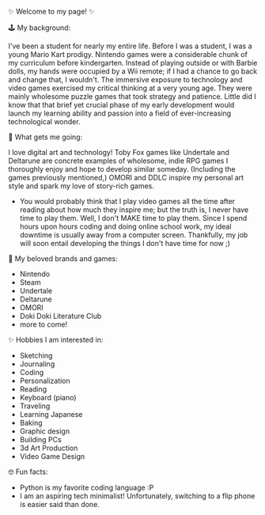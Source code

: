                                                                                                                                                                                                                                                                      
✨ Welcome to my page! ✨ 

🕹️ My background: 

I've been a student for nearly my entire life. Before I was a student, I was a young Mario Kart prodigy. Nintendo games were a considerable chunk of my curriculum before kindergarten. 
Instead of playing outside or with Barbie dolls, my hands were occupied by a Wii remote; if I had a chance to go back and change that, I wouldn't. The immersive exposure to technology and
video games exercised my critical thinking at a very young age. They were mainly wholesome puzzle games that took strategy and patience. Little did I know that that brief yet crucial phase of my early development would 
launch my learning ability and passion into a field of ever-increasing technological wonder.

🎇 What gets me going:

I love digital art and technology! Toby Fox games like Undertale and Deltarune are concrete examples of wholesome, indie RPG games I thoroughly enjoy and hope to develop similar someday. 
(Including the games previously mentioned,) OMORI and DDLC inspire my personal art style and spark my love of story-rich games.
- You would probably think that I play video games all the time after reading about how much they inspire me; but the truth is, I never have time to play them. Well, I don't MAKE time to play them.
  Since I spend hours upon hours coding and doing online school work, my ideal downtime is usually away from a computer screen. Thankfully, my job will soon entail developing the things I don't have time for now ;)

👾 My beloved brands and games:

- Nintendo
- Steam
- Undertale
- Deltarune
- OMORI
- Doki Doki Literature Club
- more to come!

✨ Hobbies I am interested in:

- Sketching
- Journaling
- Coding
- Personalization
- Reading
- Keyboard (piano)
- Traveling
- Learning Japanese
- Baking
- Graphic design
- Building PCs
- 3d Art Production
- Video Game Design

🤓 Fun facts:

- Python is my favorite coding language :P
- I am an aspiring tech minimalist! Unfortunately, switching to a flip phone is easier said than done.
